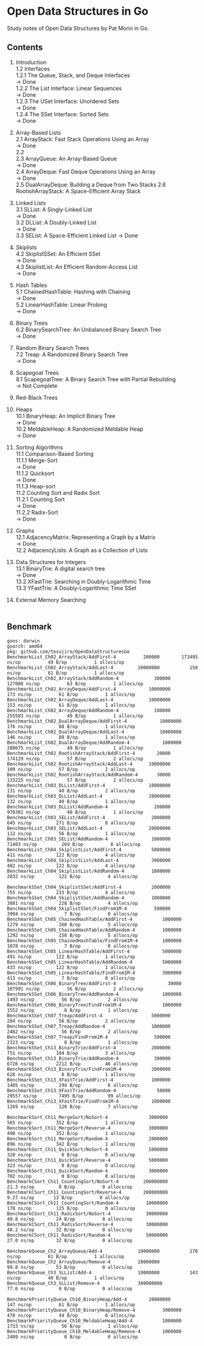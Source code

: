 # Open Data Structures in Go

 Study notes of Open Data Structures by Pat Morin in Go.

## Contents

1. Introduction  
 1.2 Interfaces  
  1.2.1 The Queue, Stack, and Deque Interfaces  
     -> Done  
  1.2.2 The List Interface: Linear Sequences  
     -> Done  
  1.2.3 The USet Interface: Unordered Sets  
     -> Done  
  1.2.4 The SSet Interface: Sorted Sets  
     -> Done  

2. Array-Based Lists  
 2.1 ArrayStack: Fast Stack Operations Using an Array  
  -> Done  
 2.2    
 2.3 ArrayQueue: An Array-Based Queue  
  -> Done  
 2.4 ArrayDeque: Fast Deque Operations Using an Array  
  -> Done  
 2.5 DualArrayDeque: Building a Deque from Two Stacks
 2.6 RootishArrayStack: A Space-Efficient Array Stack

3. Linked Lists  
 3.1 SLList: A Singly-Linked List  
  -> Done  
 3.2 DLList: A Doubly-Linked List  
  -> Done  
 3.3 SEList: A Space-Efficient Linked List
  -> Done  

4. Skiplists  
 4.2 SkiplistSSet: An Efficient SSet  
  -> Done  
 4.3 SkiplistList: An Efficient Random-Access List  
  -> Done  

5. Hash Tables  
 5.1 ChainedHashTable: Hashing with Chaining  
  -> Done  
 5.2 LinearHashTable: Linear Probing  
  -> Done  

6. Binary Trees  
 6.2 BinarySearchTree: An Unbalanced Binary Search Tree  
  -> Done  

7. Random Binary Search Trees  
 7.2 Treap: A Randomized Binary Search Tree  
  -> Done  

8. Scapegoat Trees  
  8.1 ScapegoatTree: A Binary Search Tree with Partial Rebuilding  
    -> Not Complete  

9. Red-Black Trees  

10. Heaps  
  10.1 BinaryHeap: An Implicit Binary Tree  
  -> Done  
  10.2 MeldableHeap: A Randomized Meldable Heap  
  -> Done  

11. Sorting Algorithms  
 11.1 Comparison-Based Sorting  
  11.1.1 Merge-Sort  
   -> Done  
  11.1.2 Quicksort  
   -> Done  
  11.1.3 Heap-sort  
 11.2 Counting Sort and Radix Sort  
  11.2.1 Counting Sort  
   -> Done  
  11.2.2 Radix-Sort  
   -> Done  

12. Graphs  
  12.1 AdjacencyMatrix: Representing a Graph by a Matrix  
   -> Done  
  12.2 AdjacencyLists: A Graph as a Collection of Lists  

13. Data Structures for Integers  
 13.1 BinaryTrie: A digital search tree  
  -> Done  
 13.2 XFastTrie: Searching in Doubly-Logarithmic Time  
 13.3 YFastTrie: A Doubly-Logarithmic Time SSet  

14. External Memory Searching  
　　　
## Benchmark

```
goos: darwin
goarch: amd64
pkg: github.com/tesujiro/OpenDataStructuresGo
BenchmarkList_Ch02_ArrayStack/AddFirst-4 		  200000	    173495 ns/op	      49 B/op	       1 allocs/op
BenchmarkList_Ch02_ArrayStack/AddLast-4 	 	20000000	       150 ns/op	      61 B/op	       1 allocs/op
BenchmarkList_Ch02_ArrayStack/AddRandom-4         	  300000	    127008 ns/op	      63 B/op	       1 allocs/op
BenchmarkList_Ch02_ArrayDeque/AddFirst-4          	10000000	       173 ns/op	      61 B/op	       1 allocs/op
BenchmarkList_Ch02_ArrayDeque/AddLast-4           	10000000	       153 ns/op	      61 B/op	       1 allocs/op
BenchmarkList_Ch02_ArrayDeque/AddRandom-4         	  100000	    255583 ns/op	      49 B/op	       1 allocs/op
BenchmarkList_Ch02_DualArrayDeque/AddFirst-4         	10000000	       176 ns/op	      88 B/op	       1 allocs/op
BenchmarkList_Ch02_DualArrayDeque/AddLast-4          	10000000	       146 ns/op	      88 B/op	       1 allocs/op
BenchmarkList_Ch02_DualArrayDeque/AddRandom-4        	 1000000	    280675 ns/op	      49 B/op	       1 allocs/op
BenchmarkList_Ch02_RootishArrayStack/AddFirst-4   	   20000	    174129 ns/op	      57 B/op	       2 allocs/op
BenchmarkList_Ch02_RootishArrayStack/AddLast-4    	10000000	       109 ns/op	      57 B/op	       2 allocs/op
BenchmarkList_Ch02_RootishArrayStack/AddRandom-4  	   30000	    133225 ns/op	      57 B/op	       2 allocs/op
BenchmarkList_Ch03_DLList/AddFirst-4        	 	10000000	       131 ns/op	      40 B/op	       2 allocs/op
BenchmarkList_Ch03_DLList/AddLast-4         	 	20000000	       132 ns/op	      40 B/op	       1 allocs/op
BenchmarkList_Ch03_DLList/AddRandom-4       	 	  200000	    978381 ns/op	      40 B/op	       1 allocs/op
BenchmarkList_Ch03_SEList/AddFirst-4        	 	 2000000	       645 ns/op	     271 B/op	       8 allocs/op
BenchmarkList_Ch03_SEList/AddLast-4         	 	20000000	       112 ns/op	      56 B/op	       1 allocs/op
BenchmarkList_Ch03_SEList/AddRandom-4       	 	 1000000	     71403 ns/op	     269 B/op	       8 allocs/op
BenchmarkList_Ch04_SkiplistList/AddFirst-4         	 5000000	       411 ns/op	     122 B/op	       4 allocs/op
BenchmarkList_Ch04_SkiplistList/AddLast-4          	 3000000	       482 ns/op	     122 B/op	       4 allocs/op
BenchmarkList_Ch04_SkiplistList/AddRandom-4        	 1000000	      2032 ns/op	     122 B/op	       4 allocs/op

BenchmarkSSet_Ch04_SkiplistSSet/AddFirst-4         	 2000000	       755 ns/op	     233 B/op	       4 allocs/op
BenchmarkSSet_Ch04_SkiplistSSet/AddRandom-4        	 1000000	      3801 ns/op	     228 B/op	       4 allocs/op
BenchmarkSSet_Ch04_SkiplistSSet/FindFrom1M-4       	  500000	      3994 ns/op	       7 B/op	       0 allocs/op
BenchmarkSSet_Ch05_ChainedHashTable/AddFirst-4         	 1000000	      1279 ns/op	     160 B/op	       5 allocs/op
BenchmarkSSet_Ch05_ChainedHashTable/AddRandom-4        	 1000000	      1292 ns/op	     158 B/op	       5 allocs/op
BenchmarkSSet_Ch05_ChainedHashTable/FindFrom1M-4       	 1000000	      1078 ns/op	       7 B/op	       0 allocs/op
BenchmarkSSet_Ch05_LinearHashTable/AddFirst-4          	 5000000	       491 ns/op	     122 B/op	       1 allocs/op
BenchmarkSSet_Ch05_LinearHashTable/AddRandom-4         	 5000000	       433 ns/op	     122 B/op	       1 allocs/op
BenchmarkSSet_Ch05_LinearHashTable/FindFrom1M-4        	 3000000	       413 ns/op	       7 B/op	       0 allocs/op
BenchmarkSSet_Ch06_BinaryTree/AddFirst-4               	   30000	    107991 ns/op	      56 B/op	       2 allocs/op
BenchmarkSSet_Ch06_BinaryTree/AddRandom-4              	 1000000	      1493 ns/op	      56 B/op	       2 allocs/op
BenchmarkSSet_Ch06_BinaryTree/FindFrom1M-4             	 1000000	      1552 ns/op	       8 B/op	       1 allocs/op
BenchmarkSSet_Ch07_Treap/AddFirst-4           		 5000000	       284 ns/op	      56 B/op	       2 allocs/op
BenchmarkSSet_Ch07_Treap/AddRandom-4          		 1000000	      2462 ns/op	      56 B/op	       2 allocs/op
BenchmarkSSet_Ch07_Treap/FindFrom1M-4         		  500000	      2323 ns/op	       8 B/op	       1 allocs/op
BenchmarkSSet_Ch13_BinaryTrie/AddFirst-4         	 2000000	       751 ns/op	     104 B/op	       3 allocs/op
BenchmarkSSet_Ch13_BinaryTrie/AddRandom-4        	  300000	      6726 ns/op	    2212 B/op	      46 allocs/op
BenchmarkSSet_Ch13_BinaryTrie/FindFrom1M-4       	 2000000	       628 ns/op	       8 B/op	       1 allocs/op
BenchmarkSSet_Ch13_XFastTrie/AddFirst-4          	 1000000	      1485 ns/op	     294 B/op	       6 allocs/op
BenchmarkSSet_Ch13_XFastTrie/AddRandom-4         	   50000	     29557 ns/op	    7495 B/op	      99 allocs/op
BenchmarkSSet_Ch13_XFastTrie/FindFrom1M-4        	 1000000	      1269 ns/op	     120 B/op	       7 allocs/op

BenchmarkSort_Ch11_MergeSort/NoSort-4         	 	3000000		       565 ns/op	     352 B/op	       1 allocs/op
BenchmarkSort_Ch11_MergeSort/Reverse-4        	 	3000000		       490 ns/op	     352 B/op	       1 allocs/op
BenchmarkSort_Ch11_MergeSort/Random-4         	 	2000000		       896 ns/op	     342 B/op	       1 allocs/op
BenchmarkSort_Ch11_QuickSort/NoSort-4         	 	5000000		       320 ns/op	       0 B/op	       0 allocs/op
BenchmarkSort_Ch11_QuickSort/Reverse-4        	 	5000000		       323 ns/op	       0 B/op	       0 allocs/op
BenchmarkSort_Ch11_QuickSort/Random-4         	 	3000000		       702 ns/op	       0 B/op	       0 allocs/op
BenchmarkCSort_Ch11_CountingSort/NoSort-4	      200000000		        21.3 ns/op	       8 B/op	       0 allocs/op
BenchmarkCSort_Ch11_CountingSort/Reverse-4	      200000000		         9.27 ns/op	      13 B/op	       0 allocs/op
BenchmarkCSort_Ch11_CountingSort/Random-4	       10000000		       178 ns/op	     115 B/op	       0 allocs/op
BenchmarkCSort_Ch11_RadixSort/NoSort-4		       30000000		        40.8 ns/op	      24 B/op	       0 allocs/op
BenchmarkCSort_Ch11_RadixSort/Reverse-4		       30000000		        48.2 ns/op	      32 B/op	       0 allocs/op
BenchmarkCSort_Ch11_RadixSort/Random-4		       50000000		        27.0 ns/op	      32 B/op	       0 allocs/op

BenchmarkQueue_Ch2_ArrayQueue/Add-4         	10000000	       170 ns/op	      61 B/op	       1 allocs/op
BenchmarkQueue_Ch2_ArrayQueue/Remove-4      	20000000	        99.8 ns/op	      53 B/op	       0 allocs/op
BenchmarkQueue_Ch3_SLList/Add-4             	10000000	       143 ns/op	      40 B/op	       1 allocs/op
BenchmarkQueue_Ch3_SLList/Remove-4          	300000000	        77.6 ns/op	       0 B/op	       0 allocs/op

BenchmarkPriorityQueue_Ch10_BinaryHeap/Add-4 		20000000	       147 ns/op	      61 B/op	       1 allocs/op
BenchmarkPriorityQueue_Ch10_BinaryHeap/Remove-4        	 3000000	       470 ns/op	      44 B/op	       0 allocs/op
BenchmarkPriorityQueue_Ch10_MeldableHeap/Add-4         	 1000000	      1733 ns/op	      56 B/op	       1 allocs/op
BenchmarkPriorityQueue_Ch10_MeldableHeap/Remove-4      	 1000000	      2409 ns/op	       0 B/op	       0 allocs/op

```

